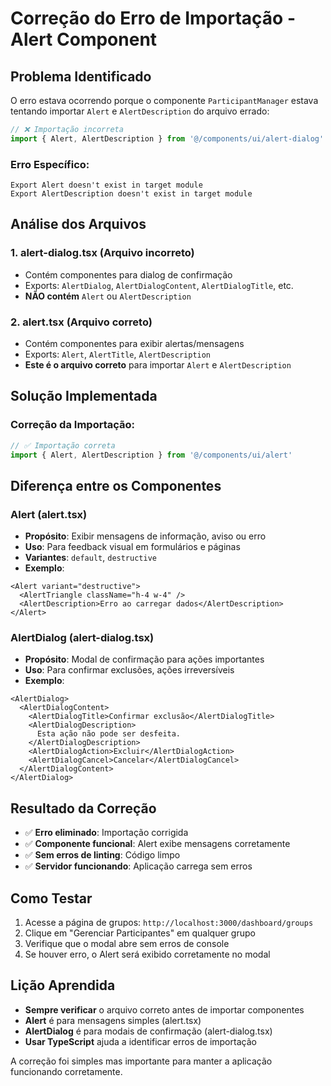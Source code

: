 # Correção do Erro de Importação - Alert Component

## Problema Identificado

O erro estava ocorrendo porque o componente `ParticipantManager` estava tentando importar `Alert` e `AlertDescription` do arquivo errado:

```typescript
// ❌ Importação incorreta
import { Alert, AlertDescription } from '@/components/ui/alert-dialog'
```

### Erro Específico:
```
Export Alert doesn't exist in target module
Export AlertDescription doesn't exist in target module
```

## Análise dos Arquivos

### 1. **alert-dialog.tsx** (Arquivo incorreto)
- Contém componentes para dialog de confirmação
- Exports: `AlertDialog`, `AlertDialogContent`, `AlertDialogTitle`, etc.
- **NÃO contém** `Alert` ou `AlertDescription`

### 2. **alert.tsx** (Arquivo correto)
- Contém componentes para exibir alertas/mensagens
- Exports: `Alert`, `AlertTitle`, `AlertDescription`
- **Este é o arquivo correto** para importar `Alert` e `AlertDescription`

## Solução Implementada

### Correção da Importação:
```typescript
// ✅ Importação correta
import { Alert, AlertDescription } from '@/components/ui/alert'
```

## Diferença entre os Componentes

### Alert (alert.tsx)
- **Propósito**: Exibir mensagens de informação, aviso ou erro
- **Uso**: Para feedback visual em formulários e páginas
- **Variantes**: `default`, `destructive`
- **Exemplo**:
```tsx
<Alert variant="destructive">
  <AlertTriangle className="h-4 w-4" />
  <AlertDescription>Erro ao carregar dados</AlertDescription>
</Alert>
```

### AlertDialog (alert-dialog.tsx)
- **Propósito**: Modal de confirmação para ações importantes
- **Uso**: Para confirmar exclusões, ações irreversíveis
- **Exemplo**:
```tsx
<AlertDialog>
  <AlertDialogContent>
    <AlertDialogTitle>Confirmar exclusão</AlertDialogTitle>
    <AlertDialogDescription>
      Esta ação não pode ser desfeita.
    </AlertDialogDescription>
    <AlertDialogAction>Excluir</AlertDialogAction>
    <AlertDialogCancel>Cancelar</AlertDialogCancel>
  </AlertDialogContent>
</AlertDialog>
```

## Resultado da Correção

- ✅ **Erro eliminado**: Importação corrigida
- ✅ **Componente funcional**: Alert exibe mensagens corretamente
- ✅ **Sem erros de linting**: Código limpo
- ✅ **Servidor funcionando**: Aplicação carrega sem erros

## Como Testar

1. Acesse a página de grupos: `http://localhost:3000/dashboard/groups`
2. Clique em "Gerenciar Participantes" em qualquer grupo
3. Verifique que o modal abre sem erros de console
4. Se houver erro, o Alert será exibido corretamente no modal

## Lição Aprendida

- **Sempre verificar** o arquivo correto antes de importar componentes
- **Alert** é para mensagens simples (alert.tsx)
- **AlertDialog** é para modais de confirmação (alert-dialog.tsx)
- **Usar TypeScript** ajuda a identificar erros de importação

A correção foi simples mas importante para manter a aplicação funcionando corretamente.
